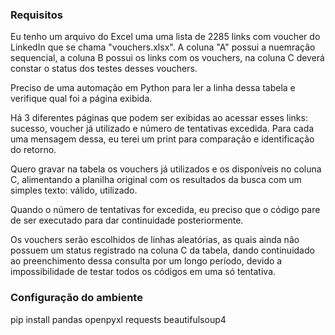 ### Requisitos
Eu tenho um arquivo do Excel uma uma lista de 2285 links com voucher do LinkedIn que se chama "vouchers.xlsx". A coluna "A" possui a nuemração sequencial, a coluna B possui os links com os vouchers, na coluna C deverá constar o status dos testes desses vouchers.

Preciso de uma automação em Python para ler a linha dessa tabela e verifique qual foi a página exibida.

Há 3 diferentes páginas que podem ser exibidas ao acessar esses links: sucesso, voucher já utilizado e número de tentativas excedida. Para cada uma mensagem dessa, eu terei um print para comparação e identificação do retorno.

Quero gravar na tabela os vouchers já utilizados e os disponíveis no coluna C, alimentando a planilha original com os resultados da busca com um simples texto: válido, utilizado. 

Quando o número de tentativas for excedida, eu preciso que o código pare de ser executado para dar continuidade posteriormente. 

Os vouchers serão escolhidos de linhas aleatórias, as quais ainda não possuem um status registrado na coluna C da tabela, dando continuidado ao preenchimento dessa consulta por um longo período, devido a impossibilidade de testar todos os códigos em uma só tentativa.

### Configuração do ambiente
pip install pandas openpyxl requests beautifulsoup4

